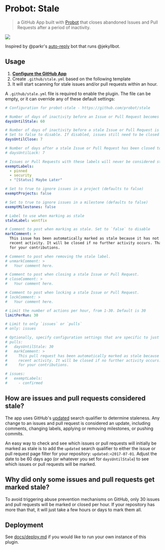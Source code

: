 # Probot: Stale

> a GitHub App built with [Probot](https://github.com/probot/probot) that closes abandoned Issues and Pull Requests after a period of inactivity.

[![](https://cloud.githubusercontent.com/assets/173/23858697/4885f0d6-07cf-11e7-96ed-716948027bbc.png)](https://github.com/probot/demo/issues/2)

Inspired by @parkr's [auto-reply](https://github.com/parkr/auto-reply#optional-mark-and-sweep-stale-issues) bot that runs @jekyllbot.

## Usage

1. **[Configure the GitHub App](https://github.com/apps/stale)**
2. Create `.github/stale.yml` based on the following template
3. It will start scanning for stale issues and/or pull requests within an hour.

A `.github/stale.yml` file is required to enable the plugin. The file can be empty, or it can override any of these default settings:

```yml
# Configuration for probot-stale - https://github.com/probot/stale

# Number of days of inactivity before an Issue or Pull Request becomes stale
daysUntilStale: 60

# Number of days of inactivity before a stale Issue or Pull Request is closed.
# Set to false to disable. If disabled, issues still need to be closed manually, but will remain marked as stale.
daysUntilClose: 7

# Number of days after a stale Issue or Pull Request has been closed to lock it
# daysUntilLock: 7

# Issues or Pull Requests with these labels will never be considered stale. Set to `[]` to disable
exemptLabels:
  - pinned
  - security
  - "[Status] Maybe Later"

# Set to true to ignore issues in a project (defaults to false)
exemptProjects: false

# Set to true to ignore issues in a milestone (defaults to false)
exemptMilestones: false

# Label to use when marking as stale
staleLabel: wontfix

# Comment to post when marking as stale. Set to `false` to disable
markComment: >
  This issue has been automatically marked as stale because it has not had
  recent activity. It will be closed if no further activity occurs. Thank you
  for your contributions.

# Comment to post when removing the stale label.
# unmarkComment: >
#   Your comment here.

# Comment to post when closing a stale Issue or Pull Request.
# closeComment: >
#   Your comment here.

# Comment to post when locking a stale Issue or Pull Request.
# lockComment: >
#   Your comment here.

# Limit the number of actions per hour, from 1-30. Default is 30
limitPerRun: 30

# Limit to only `issues` or `pulls`
# only: issues

# Optionally, specify configuration settings that are specific to just 'issues' or 'pulls':
# pulls:
#   daysUntilStale: 30
#   markComment: >
#     This pull request has been automatically marked as stale because it has not had
#     recent activity. It will be closed if no further activity occurs. Thank you
#     for your contributions.

# issues:
#   exemptLabels:
#     - confirmed
```

## How are issues and pull requests considered stale?

The app uses GitHub's [updated](https://help.github.com/articles/searching-issues/#search-based-on-when-an-issue-or-pull-request-was-created-or-last-updated) search qualifier to determine staleness. Any change to an issues and pull request is considered an update, including comments, changing labels, applying or removing milestones,  or pushing commits.

An easy way to check and see which issues or pull requests will initially be marked as stale is to add the `updated` search qualifier to either the issue or pull request page filter for your repository: `updated:<2017-07-01`. Adjust the date to be 60 days ago (or whatever you set for `daysUntilStale`) to see which issues or pull requests will be marked.

## Why did only some issues and pull requests get marked stale?

To avoid triggering abuse prevention mechanisms on GitHub, only 30 issues and pull requests will be marked or closed per hour. If your repository has more than that, it will just take a few hours or days to mark them all.

## Deployment

See [docs/deploy.md](docs/deploy.md) if you would like to run your own instance of this plugin.
